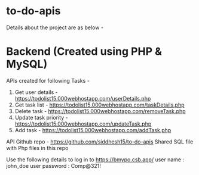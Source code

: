 # to-do-apis

Details about the project are as below -
# Backend (Created using PHP & MySQL)
APIs created for following Tasks -
1) Get user details - https://todolist15.000webhostapp.com/userDetails.php
2) Get task list - https://todolist15.000webhostapp.com/taskDetails.php
3) Delete task - https://todolist15.000webhostapp.com/removeTask.php
4) Update task priority - https://todolist15.000webhostapp.com/updateTask.php
5) Add task - https://todolist15.000webhostapp.com/addTask.php

API Github repo - https://github.com/siddhesh15/to-do-apis
Shared SQL file with Php files in this repo

Use the following details to log in to https://bmypo.csb.app/
user name : john_doe
user password : Comp@321!
